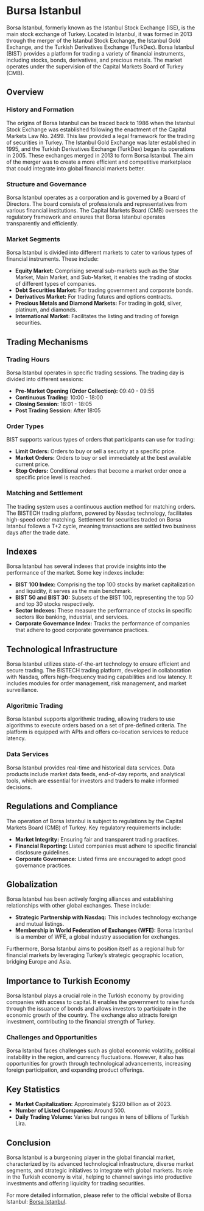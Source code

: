 # Bursa Istanbul

Borsa Istanbul, formerly known as the Istanbul Stock Exchange (ISE), is the main stock exchange of Turkey. Located in Istanbul, it was formed in 2013 through the merger of the Istanbul Stock Exchange, the Istanbul Gold Exchange, and the Turkish Derivatives Exchange (TurkDex). Borsa Istanbul (BIST) provides a platform for trading a variety of financial instruments, including stocks, bonds, derivatives, and precious metals. The market operates under the supervision of the Capital Markets Board of Turkey (CMB).

## Overview

### History and Formation
The origins of Borsa Istanbul can be traced back to 1986 when the Istanbul Stock Exchange was established following the enactment of the Capital Markets Law No. 2499. This law provided a legal framework for the trading of securities in Turkey. The Istanbul Gold Exchange was later established in 1995, and the Turkish Derivatives Exchange (TurkDex) began its operations in 2005. These exchanges merged in 2013 to form Borsa Istanbul. The aim of the merger was to create a more efficient and competitive marketplace that could integrate into global financial markets better.

### Structure and Governance
Borsa Istanbul operates as a corporation and is governed by a Board of Directors. The board consists of professionals and representatives from various financial institutions. The Capital Markets Board (CMB) oversees the regulatory framework and ensures that Borsa Istanbul operates transparently and efficiently.

### Market Segments
Borsa Istanbul is divided into different markets to cater to various types of financial instruments. These include:
- **Equity Market:** Comprising several sub-markets such as the Star Market, Main Market, and Sub-Market, it enables the trading of stocks of different types of companies.
- **Debt Securities Market:** For trading government and corporate bonds.
- **Derivatives Market:** For trading futures and options contracts.
- **Precious Metals and Diamond Markets:** For trading in gold, silver, platinum, and diamonds.
- **International Market:** Facilitates the listing and trading of foreign securities.
  
## Trading Mechanisms

### Trading Hours
Borsa Istanbul operates in specific trading sessions. The trading day is divided into different sessions:
- **Pre-Market Opening (Order Collection):** 09:40 - 09:55
- **Continuous Trading:** 10:00 - 18:00
- **Closing Session:** 18:01 - 18:05
- **Post Trading Session:** After 18:05

### Order Types
BIST supports various types of orders that participants can use for trading:
- **Limit Orders:** Orders to buy or sell a security at a specific price.
- **Market Orders:** Orders to buy or sell immediately at the best available current price.
- **Stop Orders:** Conditional orders that become a market order once a specific price level is reached.

### Matching and Settlement
The trading system uses a continuous auction method for matching orders. The BISTECH trading platform, powered by Nasdaq technology, facilitates high-speed order matching. Settlement for securities traded on Borsa Istanbul follows a T+2 cycle, meaning transactions are settled two business days after the trade date.

## Indexes

Borsa Istanbul has several indexes that provide insights into the performance of the market. Some key indexes include:
- **BIST 100 Index:** Comprising the top 100 stocks by market capitalization and liquidity, it serves as the main benchmark.
- **BIST 50 and BIST 30:** Subsets of the BIST 100, representing the top 50 and top 30 stocks respectively.
- **Sector Indexes:** These measure the performance of stocks in specific sectors like banking, industrial, and services.
- **Corporate Governance Index:** Tracks the performance of companies that adhere to good corporate governance practices.

## Technological Infrastructure

Borsa Istanbul utilizes state-of-the-art technology to ensure efficient and secure trading. The BISTECH trading platform, developed in collaboration with Nasdaq, offers high-frequency trading capabilities and low latency. It includes modules for order management, risk management, and market surveillance.

### Algoritmic Trading
Borsa Istanbul supports algorithmic trading, allowing traders to use algorithms to execute orders based on a set of pre-defined criteria. The platform is equipped with APIs and offers co-location services to reduce latency.

### Data Services
Borsa Istanbul provides real-time and historical data services. Data products include market data feeds, end-of-day reports, and analytical tools, which are essential for investors and traders to make informed decisions.

## Regulations and Compliance

The operation of Borsa Istanbul is subject to regulations by the Capital Markets Board (CMB) of Turkey. Key regulatory requirements include:
- **Market Integrity:** Ensuring fair and transparent trading practices.
- **Financial Reporting:** Listed companies must adhere to specific financial disclosure guidelines.
- **Corporate Governance:** Listed firms are encouraged to adopt good governance practices.

## Globalization

Borsa Istanbul has been actively forging alliances and establishing relationships with other global exchanges. These include:
- **Strategic Partnership with Nasdaq:** This includes technology exchange and mutual listings.
- **Membership in World Federation of Exchanges (WFE):** Borsa Istanbul is a member of WFE, a global industry association for exchanges.

Furthermore, Borsa Istanbul aims to position itself as a regional hub for financial markets by leveraging Turkey’s strategic geographic location, bridging Europe and Asia.

## Importance to Turkish Economy

Borsa Istanbul plays a crucial role in the Turkish economy by providing companies with access to capital. It enables the government to raise funds through the issuance of bonds and allows investors to participate in the economic growth of the country. The exchange also attracts foreign investment, contributing to the financial strength of Turkey.

### Challenges and Opportunities
Borsa Istanbul faces challenges such as global economic volatility, political instability in the region, and currency fluctuations. However, it also has opportunities for growth through technological advancements, increasing foreign participation, and expanding product offerings.

## Key Statistics
- **Market Capitalization:** Approximately $220 billion as of 2023.
- **Number of Listed Companies:** Around 500.
- **Daily Trading Volume:** Varies but ranges in tens of billions of Turkish Lira.

## Conclusion

Borsa Istanbul is a burgeoning player in the global financial market, characterized by its advanced technological infrastructure, diverse market segments, and strategic initiatives to integrate with global markets. Its role in the Turkish economy is vital, helping to channel savings into productive investments and offering liquidity for trading securities.

For more detailed information, please refer to the official website of Borsa Istanbul: [Borsa Istanbul](https://www.borsaistanbul.com/).